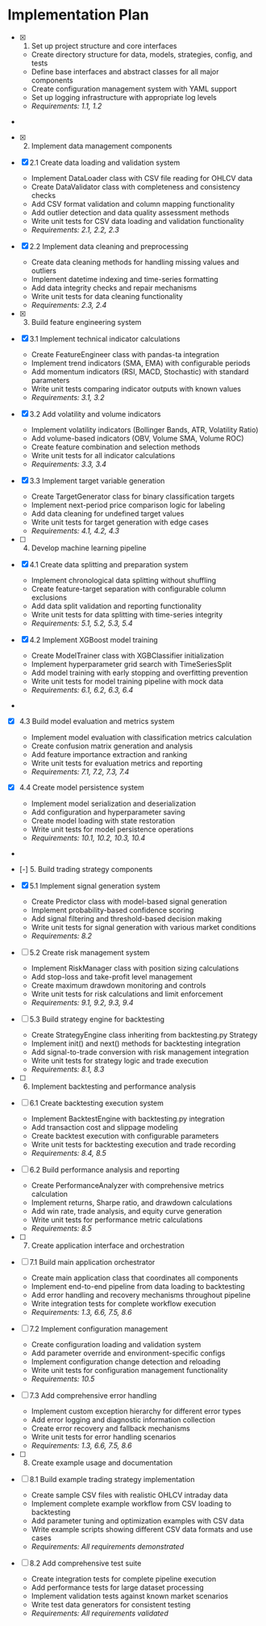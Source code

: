 # Implementation Plan

- [x] 1. Set up project structure and core interfaces





  - Create directory structure for data, models, strategies, config, and tests
  - Define base interfaces and abstract classes for all major components
  - Create configuration management system with YAML support
  - Set up logging infrastructure with appropriate log levels
  - _Requirements: 1.1, 1.2_
-

- [x] 2. Implement data management components




- [x] 2.1 Create data loading and validation system


  - Implement DataLoader class with CSV file reading for OHLCV data
  - Create DataValidator class with completeness and consistency checks
  - Add CSV format validation and column mapping functionality
  - Add outlier detection and data quality assessment methods
  - Write unit tests for CSV data loading and validation functionality
  - _Requirements: 2.1, 2.2, 2.3_



- [x] 2.2 Implement data cleaning and preprocessing





  - Create data cleaning methods for handling missing values and outliers
  - Implement datetime indexing and time-series formatting
  - Add data integrity checks and repair mechanisms
  - Write unit tests for data cleaning functionality
  - _Requirements: 2.3, 2.4_


- [x] 3. Build feature engineering system




- [x] 3.1 Implement technical indicator calculations



  - Create FeatureEngineer class with pandas-ta integration
  - Implement trend indicators (SMA, EMA) with configurable periods
  - Add momentum indicators (RSI, MACD, Stochastic) with standard parameters
  - Write unit tests comparing indicator outputs with known values
  - _Requirements: 3.1, 3.2_

- [x] 3.2 Add volatility and volume indicators


  - Implement volatility indicators (Bollinger Bands, ATR, Volatility Ratio)
  - Add volume-based indicators (OBV, Volume SMA, Volume ROC)
  - Create feature combination and selection methods
  - Write unit tests for all indicator calculations
  - _Requirements: 3.3, 3.4_

- [x] 3.3 Implement target variable generation


  - Create TargetGenerator class for binary classification targets
  - Implement next-period price comparison logic for labeling
  - Add data cleaning for undefined target values
  - Write unit tests for target generation with edge cases
  - _Requirements: 4.1, 4.2, 4.3_

- [ ] 4. Develop machine learning pipeline


- [x] 4.1 Create data splitting and preparation system


  - Implement chronological data splitting without shuffling
  - Create feature-target separation with configurable column exclusions
  - Add data split validation and reporting functionality
  - Write unit tests for data splitting with time-series integrity
  - _Requirements: 5.1, 5.2, 5.3, 5.4_

- [x] 4.2 Implement XGBoost model training





  - Create ModelTrainer class with XGBClassifier initialization
  - Implement hyperparameter grid search with TimeSeriesSplit
  - Add model training with early stopping and overfitting prevention
  - Write unit tests for model training pipeline with mock data
  - _Requirements: 6.1, 6.2, 6.3, 6.4_
-

- [x] 4.3 Build model evaluation and metrics system




  - Implement model evaluation with classification metrics calculation
  - Create confusion matrix generation and analysis
  - Add feature importance extraction and ranking
  - Write unit tests for evaluation metrics and reporting
  - _Requirements: 7.1, 7.2, 7.3, 7.4_


- [x] 4.4 Create model persistence system



  - Implement model serialization and deserialization
  - Add configuration and hyperparameter saving
  - Create model loading with state restoration
  - Write unit tests for model persistence operations
  - _Requirements: 10.1, 10.2, 10.3, 10.4_
-

- [-] 5. Build trading strategy components




- [x] 5.1 Implement signal generation system




  - Create Predictor class with model-based signal generation
  - Implement probability-based confidence scoring
  - Add signal filtering and threshold-based decision making
  - Write unit tests for signal generation with various market conditions
  - _Requirements: 8.2_



- [ ] 5.2 Create risk management system
  - Implement RiskManager class with position sizing calculations
  - Add stop-loss and take-profit level management
  - Create maximum drawdown monitoring and controls
  - Write unit tests for risk calculations and limit enforcement
  - _Requirements: 9.1, 9.2, 9.3, 9.4_

- [ ] 5.3 Build strategy engine for backtesting
  - Create StrategyEngine class inheriting from backtesting.py Strategy
  - Implement init() and next() methods for backtesting integration
  - Add signal-to-trade conversion with risk management integration
  - Write unit tests for strategy logic and trade execution
  - _Requirements: 8.1, 8.3_

- [ ] 6. Implement backtesting and performance analysis
- [ ] 6.1 Create backtesting execution system
  - Implement BacktestEngine with backtesting.py integration
  - Add transaction cost and slippage modeling
  - Create backtest execution with configurable parameters
  - Write unit tests for backtesting execution and trade recording
  - _Requirements: 8.4, 8.5_

- [ ] 6.2 Build performance analysis and reporting
  - Create PerformanceAnalyzer with comprehensive metrics calculation
  - Implement returns, Sharpe ratio, and drawdown calculations
  - Add win rate, trade analysis, and equity curve generation
  - Write unit tests for performance metric calculations
  - _Requirements: 8.5_

- [ ] 7. Create application interface and orchestration
- [ ] 7.1 Build main application orchestrator
  - Create main application class that coordinates all components
  - Implement end-to-end pipeline from data loading to backtesting
  - Add error handling and recovery mechanisms throughout pipeline
  - Write integration tests for complete workflow execution
  - _Requirements: 1.3, 6.6, 7.5, 8.6_

- [ ] 7.2 Implement configuration management
  - Create configuration loading and validation system
  - Add parameter override and environment-specific configs
  - Implement configuration change detection and reloading
  - Write unit tests for configuration management functionality
  - _Requirements: 10.5_

- [ ] 7.3 Add comprehensive error handling
  - Implement custom exception hierarchy for different error types
  - Add error logging and diagnostic information collection
  - Create error recovery and fallback mechanisms
  - Write unit tests for error handling scenarios
  - _Requirements: 1.3, 6.6, 7.5, 8.6_

- [ ] 8. Create example usage and documentation
- [ ] 8.1 Build example trading strategy implementation
  - Create sample CSV files with realistic OHLCV intraday data
  - Implement complete example workflow from CSV loading to backtesting
  - Add parameter tuning and optimization examples with CSV data
  - Write example scripts showing different CSV data formats and use cases
  - _Requirements: All requirements demonstrated_

- [ ] 8.2 Add comprehensive test suite
  - Create integration tests for complete pipeline execution
  - Add performance tests for large dataset processing
  - Implement validation tests against known market scenarios
  - Write test data generators for consistent testing
  - _Requirements: All requirements validated_
